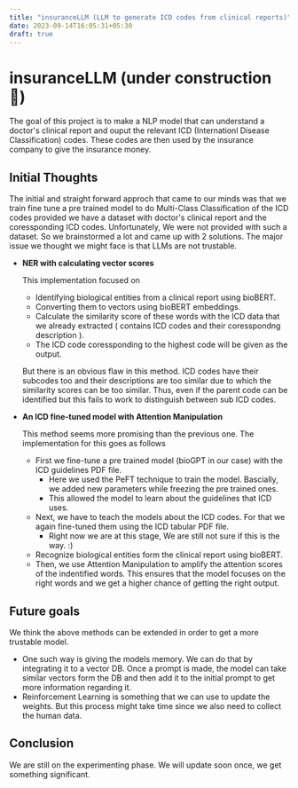 ```yaml
---
title: "insuranceLLM (LLM to generate ICD codes from clinical reports)"
date: 2023-09-14T16:05:31+05:30
draft: true
---
```




# insuranceLLM (under construction 🚧)
The goal of this project is to make a NLP model that can understand a doctor's clinical report and ouput the relevant ICD (Internationl Disease Classification) codes. These codes are then used by the insurance company to give the insurance money.
## Initial Thoughts
The initial and straight forward approch that came to our minds was that we train fine tune a pre trained model to do Multi-Class Classification of the ICD codes provided we have a dataset with doctor's clinical report and the coressponding ICD codes. Unfortunately, We were not provided with such a dataset. So we brainstormed a lot and came up with 2 solutions. The major issue we thought we might face is that LLMs are not trustable. 
- **NER with calculating vector scores**
  
    This implementation focused on
    - Identifying biological entities from a clinical report using bioBERT.
    - Converting them to vectors using bioBERT embeddings.
    - Calculate the similarity score of these words with the ICD data that we already extracted ( contains ICD codes and their coresspondng description ).
    - The ICD code coressponding to the highest code will be given as the output.

    But there is an obvious flaw in this method. ICD codes have their subcodes too and their descriptions are too similar due to which the similarity scores can be too similar. Thus, even if the parent code can be identified but this fails to work to distinguish between sub ICD codes.
  
- **An ICD fine-tuned model with Attention Manipulation**
  
  This method seems more promising than the previous one. The implementation for this goes as follows
    - First we fine-tune a pre trained model (bioGPT in our case) with the ICD guidelines PDF file.
      - Here we used the PeFT technique to train the model. Bascially, we added new parameters while freezing the pre trained ones.
      - This allowed the model to learn about the guidelines that ICD uses.
    - Next, we have to teach the models about the ICD codes. For that we again fine-tuned them using the ICD tabular PDF file.
      - Right now we are at this stage, We are still not sure if this is the way. :)
    - Recognize biological entities form the clinical report using bioBERT.
    - Then, we use Attention Manipulation to amplify the attention scores of the indentified words. This ensures that the model focuses on the right words and we get a higher chance of getting the right output.

 ## Future goals
 We think the above methods can be extended in order to get a more trustable model. 
 - One such way is giving the models memory. We can do that by integrating it to a vector DB. Once a prompt is made, the model can take similar vectors form the DB and then add it to the initial prompt to get more information regarding it.
 - Reinforcement Learning is something that we can use to update the weights. But this process might take time since we also need to collect the human data.
 ## Conclusion
 We are still on the experimenting phase. We will update soon once, we get something significant.

